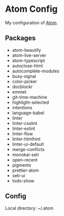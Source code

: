 # Atom Config

My configuration of [Atom](https://atom.io).

## Packages

* atom-beautify
* atom-live-server
* atom-typescript
* autoclose-html
* autocomplete-modules
* busy-signal
* color-picker
* docblockr
* emmet
* git-time-machine
* highlight-selected
* intentions
* language-babel
* linter
* linter-csslint
* linter-eslint
* linter-flow
* linter-htmlhint
* linter-ui-default
* merge-conflicts
* monokai-seti
* open-recent
* pigments
* prettier-atom
* seti-ui
* todo-show

## Config

Local directory: ~/.atom
